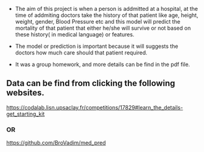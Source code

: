 - The aim of this project is when a person is addmitted at a hospital, at the time of addmiting doctors take the history of that patient like age, height, weight, gender, Blood Pressure etc and this model will predict the mortality of that patient that either he/she will survive or not based on these history( in medical language) or features.
- The model or prediction is important because it will suggests the doctors how much care should that patient required.

- It was a group homework, and more details can be find in the pdf file.

## Data can be find from clicking the following websites.

https://codalab.lisn.upsaclay.fr/competitions/17829#learn_the_details-get_starting_kit

### OR

https://github.com/BroVadim/med_pred
